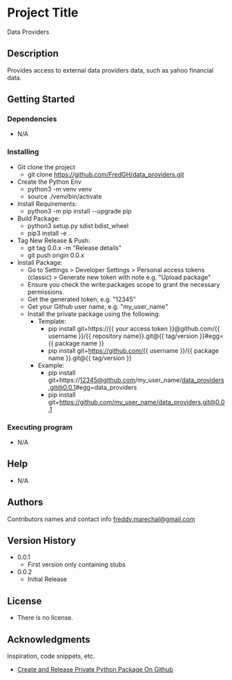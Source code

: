 # Project Title

Data Providers

## Description

Provides access to external data providers data, such as yahoo financial data.

## Getting Started

### Dependencies

* N/A

### Installing

* Git clone the project
    * git clone https://github.com/FredGH/data_providers.git
* Create the Python Env
    * python3 -m venv venv
    * source ./venv/bin/activate
* Install Requirements:
    * python3 -m pip install --upgrade pip
* Build Package:
    * python3 setup.py sdist bdist_wheel
    * pip3 install -e .
* Tag New Release & Push:
    * git tag 0.0.x -m "Release details"
    * git push origin 0.0.x
* Install Package:
    *  Go to Settings > Developer Settings > Personal access tokens (classic) > Generate new token with note e.g. "Upload package"
    *  Ensure you check the write:packages scope to grant the necessary permissions.
    * Get the generated token, e.g. "12345"
    * Get your Github user name, e.g. "my_user_name"
    * Install the private package using the following:
        * Template:
            * pip install git+https://{{ your access token }}@github.com/{{ username }}/{{ repository name}}.git@{{ tag/version }}#egg={{ package name }}
            * pip install git+https://github.com/{{ username }}/{{ package name }}.git@{{ tag/version }}
        * Example:
            * pip install git+https://12345@github.com/my_user_name/data_providers.git@0.0.1#egg=data_providers
            * pip install git+https://github.com/my_user_name/data_providers.git@0.0.1
    
### Executing program

* N/A

## Help

* N/A

## Authors

Contributors names and contact info
freddy.marechal@gmail.com

## Version History

* 0.0.1
    * First version only containing stubs
* 0.0.2
    * Initial Release

## License

* There is no license.

## Acknowledgments

Inspiration, code snippets, etc.
* [Create and Release Private Python Package On Github](https://dev.to/abdellahhallou/create-and-release-a-private-python-package-on-github-2oae)
